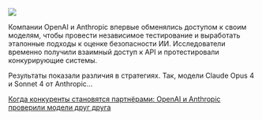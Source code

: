 <!--2025-08-28 11:47:54-->
<div class="yb">
  <div class="rss habr"><img src="https://habrastorage.org/getpro/habr/upload_files/f16/0b6/111/f160b6111330b50cb9819480575a4492.png" /><p>Компании OpenAI и Anthropic впервые обменялись доступом к своим моделям, чтобы провести независимое тестирование и выработать эталонные подходы к оценке безопасности ИИ. Исследователи временно получили взаимный доступ к API и протестировали конкурирующие системы.  </p><p>Результаты показали различия в стратегиях. Так, модели Claude Opus 4 и Sonnet 4 от Anthropic... <p class="titl"><a href="https://habr.com/ru/companies/bothub/news/941642/?utm_source=habrahabr&utm_medium=rss&utm_campaign=941642">Когда конкуренты становятся партнёрами: OpenAI и Anthropic проверили модели друг друга</a></p></div>
</div>
